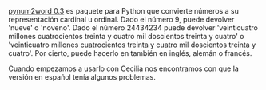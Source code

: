 <html><body><a href="http://pypi.python.org/pypi/PyNum2Word/0.3" title="0.3" target="_blank">pynum2word 0.3</a> es paquete para Python que convierte números a su representación cardinal u ordinal. Dado el número 9, puede devolver 'nueve' o 'noveno'. Dado el número 24434234 puede devolver  'veinticuatro millones cuatrocientos treinta y cuatro mil doscientos treinta y cuatro' o 'veinticuatro millones cuatrocientos treinta y cuatro mil doscientos treinta y cuatro'. Por cierto, puede hacerlo en también en inglés, alemán o francés.



Cuando empezamos a usarlo con Cecilia nos encontramos con que la versión en español tenía algunos problemas.</body></html>